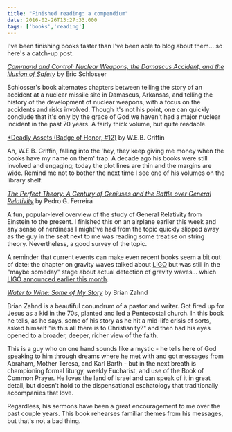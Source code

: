 ```yaml
---
title: "Finished reading: a compendium"
date: 2016-02-26T13:27:33.000
tags: ['books','reading']
---
```


I've been finishing books faster than I've been able to blog about them... so here's a catch-up post.

[_Command and Control: Nuclear Weapons, the Damascus Accident, and the Illusion of Safety_](http://amzn.to/1n1jVxD) by Eric Schlosser

Schlosser's book alternates chapters between telling the story of an accident at a nuclear missile site in Damascus, Arkansas, and telling the history of the development of nuclear weapons, with a focus on the accidents and risks involved. Though it's not his point, one can quickly conclude that it's only by the grace of God we haven't had a major nuclear incident in the past 70 years. A fairly thick volume, but quite readable.

[\*Deadly Assets (Badge of Honor, #12)](http://amzn.to/1R6UHGr) by W.E.B. Griffin

Ah, W.E.B. Griffin, falling into the 'hey, they keep giving me money when the books have my name on them' trap. A decade ago his books were still involved and engaging; today the plot lines are thin and the margins are wide. Remind me not to bother the next time I see one of his volumes on the library shelf.

[_The Perfect Theory: A Century of Geniuses and the Battle over General Relativity_](http://amzn.to/1n1ksjl) by Pedro G. Ferreira

A fun, popular-level overview of the study of General Relativity from Einstein to the present. I finished this on an airplane earlier this week and any sense of nerdiness I might've had from the topic quickly slipped away as the guy in the seat next to me was reading some treatise on string theory. Nevertheless, a good survey of the topic.

A reminder that current events can make even recent books seem a bit out of date: the chapter on gravity waves talked about [LIGO](https://www.ligo.caltech.edu/) but was still in the "maybe someday" stage about actual detection of gravity waves... which [LIGO announced earlier this month](https://www.ligo.caltech.edu/news/ligo20160211).

[_Water to Wine: Some of My Story_](http://amzn.to/1n1l0pk) by Brian Zahnd

Brian Zahnd is a beautiful conundrum of a pastor and writer. Got fired up for Jesus as a kid in the 70s, planted and led a Pentecostal church. In this book he tells, as he says, some of his story as he hit a mid-life crisis of sorts, asked himself "is this all there is to Christianity?" and then had his eyes opened to a broader, deeper, richer view of the faith.

This is a guy who on one hand sounds like a mystic - he tells here of God speaking to him through dreams where he met with and got messages from Abraham, Mother Teresa, and Karl Barth - but in the next breath is championing formal liturgy, weekly Eucharist, and use of the Book of Common Prayer. He loves the land of Israel and can speak of it in great detail, but doesn't hold to the dispensational eschatology that traditionally accompanies that love.

Regardless, his sermons have been a great encouragement to me over the past couple years. This book rehearses familiar themes from his messages, but that's not a bad thing.
